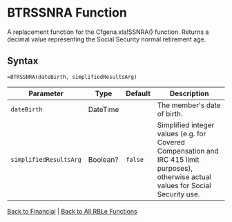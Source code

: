 # BTRSSNRA Function

A replacement function for the Cfgena.xla!SSNRA() function.  Returns a decimal value representing the Social Security normal retirement age.

## Syntax

```excel
=BTRSSNRA(dateBirth, simplifiedResultsArg)
```

Parameter | Type | Default | Description
---|---|---|---
`dateBirth` | DateTime |  | The member's date of birth.
`simplifiedResultsArg` | Boolean? | `false` | Simplified integer values (e.g. for Covered Compensation and IRC 415 limit purposes), otherwise actual values for Social Security use.

[Back to Financial](Readme.md) | [Back to All RBLe Functions](..\RBLe.md#function-documentation)